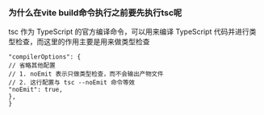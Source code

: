 ### 为什么在vite build命令执行之前要先执行tsc呢
tsc 作为 TypeScript 的官方编译命令，可以用来编译 TypeScript 代码并进行类型检查，而这里的作用主要是用来做类型检查

```{
"compilerOptions": {
// 省略其他配置
// 1. noEmit 表示只做类型检查，而不会输出产物文件
// 2. 这行配置与 tsc --noEmit 命令等效
"noEmit": true,
},
}
```